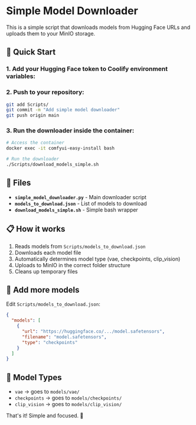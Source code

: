 # Simple Model Downloader

This is a simple script that downloads models from Hugging Face URLs and uploads them to your MinIO storage.

## 🚀 Quick Start

### 1. Add your Hugging Face token to Coolify environment variables:

### 2. Push to your repository:
```bash
git add Scripts/
git commit -m "Add simple model downloader"
git push origin main
```

### 3. Run the downloader inside the container:
```bash
# Access the container
docker exec -it comfyui-easy-install bash

# Run the downloader
./Scripts/download_models_simple.sh
```

## 📁 Files

- **`simple_model_downloader.py`** - Main downloader script
- **`models_to_download.json`** - List of models to download
- **`download_models_simple.sh`** - Simple bash wrapper

## 📋 How it works

1. Reads models from `Scripts/models_to_download.json`
2. Downloads each model file
3. Automatically determines model type (vae, checkpoints, clip_vision)
4. Uploads to MinIO in the correct folder structure
5. Cleans up temporary files

## 🔧 Add more models

Edit `Scripts/models_to_download.json`:

```json
{
  "models": [
    {
      "url": "https://huggingface.co/.../model.safetensors",
      "filename": "model.safetensors",
      "type": "checkpoints"
    }
  ]
}
```

## 🎯 Model Types

- `vae` → goes to `models/vae/`
- `checkpoints` → goes to `models/checkpoints/`
- `clip_vision` → goes to `models/clip_vision/`

That's it! Simple and focused. 🎨
